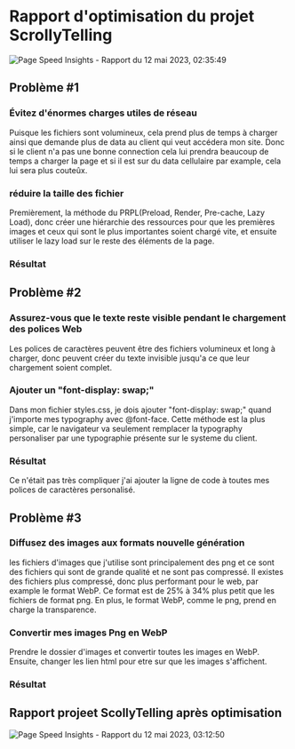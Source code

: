 # Rapport d'optimisation du projet ScrollyTelling
![Page Speed Insights - Rapport du 12 mai 2023, 02:35:49](https://pagespeed.web.dev/analysis/https-vince1887-github-io-desjardins-vincent-scrollytelling/c1lvz3myhs?form_factor=mobile)

## Problème #1
### Évitez d'énormes charges utiles de réseau
Puisque les fichiers sont volumineux, cela prend plus de temps à charger ainsi que demande plus de data au client qui veut accédera mon site. Donc si le client n'a pas une bonne connection cela lui prendra beaucoup de temps a charger la page et si il est sur du data cellulaire par example, cela lui sera plus couteûx. 
### réduire la taille des fichier
Premièrement, la méthode du PRPL(Preload, Render, Pre-cache, Lazy Load), donc créer une hiérarchie des ressources pour que les premières images et ceux qui sont le plus importantes soient chargé vite, et ensuite utiliser le lazy load sur le reste des éléments de la page.
### Résultat

## Problème #2
### Assurez-vous que le texte reste visible pendant le chargement des polices Web
Les polices de caractères peuvent être des fichiers volumineux et long à charger, donc peuvent créer du texte invisible jusqu'a ce que leur chargement soient complet.
### Ajouter un "font-display: swap;"
Dans mon fichier styles.css, je dois ajouter "font-display: swap;" quand j'importe mes typography avec @font-face. Cette méthode est la plus simple, car le navigateur va seulement remplacer la typography personaliser par une typographie présente sur le systeme du client.
### Résultat
Ce n'était pas très compliquer j'ai ajouter la ligne de code à toutes mes polices de caractères personalisé.


## Problème #3
### Diffusez des images aux formats nouvelle génération
les fichiers d'images que j'utilise sont principalement des png et ce sont des fichiers qui sont de grande qualité et ne sont pas compressé. Il existes des fichiers plus compressé, donc plus performant pour le web, par example le format WebP. Ce format est de 25% à 34% plus petit que les fichiers de format png. En plus, le format WebP, comme le png, prend en charge la transparence.
### Convertir mes images Png en WebP
Prendre le dossier d'images et convertir toutes les images en WebP. Ensuite, changer les lien html pour etre sur que les images s'affichent.
### Résultat

## Rapport projeet ScollyTelling après optimisation
![Page Speed Insights - Rapport du 12 mai 2023, 03:12:50]([https://pagespeed.web.dev/analysis/https-vince1887-github-io-desjardins-vincent-scrollytelling/10lfxqnv94?form_factor=desktop](https://pagespeed.web.dev/analysis/https-vince1887-github-io-desjardins-vincent-scrollytelling/10lfxqnv94?form_factor=desktop))
